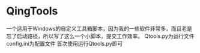 # QingTools
一个适用于Windows的自定义工具箱脚本，因为我的一些软件非常多，而且老是忘了启动路径，所以写了这么一个小脚本，提交工作效率。
Qtools.py为运行文件
config.ini为配置文件
首次使用运行Qtools.py即可
